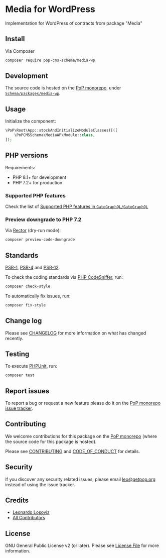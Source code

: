 # Media for WordPress

<!--
[![Build Status][ico-travis]][link-travis]
[![Quality Score][ico-code-quality]][link-code-quality]
[![Software License][ico-license]](LICENSE.md)
[![Latest Version on Packagist][ico-version]][link-packagist]
[![Coverage Status][ico-scrutinizer]][link-scrutinizer]
[![Total Downloads][ico-downloads]][link-downloads]
-->

Implementation for WordPress of contracts from package "Media"

## Install

Via Composer

``` bash
composer require pop-cms-schema/media-wp
```

## Development

The source code is hosted on the [PoP monorepo](https://github.com/GatoGraphQL/GatoGraphQL), under [`Schema/packages/media-wp`](https://github.com/GatoGraphQL/GatoGraphQL/tree/master/layers/Schema/packages/media-wp).

## Usage

Initialize the component:

``` php
\PoP\Root\App::stockAndInitializeModuleClasses([([
    \PoPCMSSchema\MediaWP\Module::class,
]);
```

## PHP versions

Requirements:

- PHP 8.1+ for development
- PHP 7.2+ for production

### Supported PHP features

Check the list of [Supported PHP features in `GatoGraphQL/GatoGraphQL`](https://github.com/GatoGraphQL/GatoGraphQL/blob/master/docs/supported-php-features.md)

### Preview downgrade to PHP 7.2

Via [Rector](https://github.com/rectorphp/rector) (dry-run mode):

```bash
composer preview-code-downgrade
```

## Standards

[PSR-1](https://www.php-fig.org/psr/psr-1), [PSR-4](https://www.php-fig.org/psr/psr-4) and [PSR-12](https://www.php-fig.org/psr/psr-12).

To check the coding standards via [PHP CodeSniffer](https://github.com/squizlabs/PHP_CodeSniffer), run:

``` bash
composer check-style
```

To automatically fix issues, run:

``` bash
composer fix-style
```

## Change log

Please see [CHANGELOG](CHANGELOG.md) for more information on what has changed recently.

## Testing

To execute [PHPUnit](https://phpunit.de/), run:

``` bash
composer test
```

## Report issues

To report a bug or request a new feature please do it on the [PoP monorepo issue tracker](https://github.com/GatoGraphQL/GatoGraphQL/issues).

## Contributing

We welcome contributions for this package on the [PoP monorepo](https://github.com/GatoGraphQL/GatoGraphQL) (where the source code for this package is hosted).

Please see [CONTRIBUTING](CONTRIBUTING.md) and [CODE_OF_CONDUCT](CODE_OF_CONDUCT.md) for details.

## Security

If you discover any security related issues, please email leo@getpop.org instead of using the issue tracker.

## Credits

- [Leonardo Losoviz][link-author]
- [All Contributors][link-contributors]

## License

GNU General Public License v2 (or later). Please see [License File](LICENSE.md) for more information.

[ico-version]: https://img.shields.io/packagist/v/pop-cms-schema/media-wp.svg?style=flat-square
[ico-license]: https://img.shields.io/badge/license-GPLv2-brightgreen.svg?style=flat-square
[ico-travis]: https://img.shields.io/travis/pop-cms-schema/media-wp/master.svg?style=flat-square
[ico-scrutinizer]: https://img.shields.io/scrutinizer/coverage/g/pop-cms-schema/media-wp.svg?style=flat-square
[ico-code-quality]: https://img.shields.io/scrutinizer/g/pop-cms-schema/media-wp.svg?style=flat-square
[ico-downloads]: https://img.shields.io/packagist/dt/pop-cms-schema/media-wp.svg?style=flat-square

[link-packagist]: https://packagist.org/packages/pop-cms-schema/media-wp
[link-travis]: https://travis-ci.org/pop-cms-schema/media-wp
[link-scrutinizer]: https://scrutinizer-ci.com/g/pop-cms-schema/media-wp/code-structure
[link-code-quality]: https://scrutinizer-ci.com/g/pop-cms-schema/media-wp
[link-downloads]: https://packagist.org/packages/pop-cms-schema/media-wp
[link-author]: https://github.com/leoloso
[link-contributors]: ../../../../../../contributors
